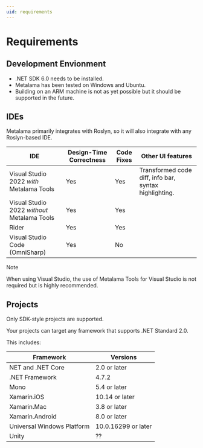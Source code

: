 ```yaml
---
uid: requirements
---
```


# Requirements

## Development Envionment

* .NET SDK 6.0 needs to be installed.
* Metalama has been tested on Windows and Ubuntu.
* Building on an ARM machine is not as yet possible but it should be supported in the future.

## IDEs

Metalama primarily integrates with Roslyn, so it will also integrate with any Roslyn-based IDE.

| IDE | Design-Time Correctness | Code Fixes | Other UI features
|-----|-------------------------|------------|--|
| Visual Studio 2022 _with_ Metalama Tools | Yes | Yes | Transformed code diff, info bar, syntax highlighting.
| Visual Studio 2022 _without_ Metalama Tools | Yes | Yes | |
| Rider | Yes | Yes | |
| Visual Studio Code (OmniSharp) | Yes | No | |

> [!NOTE]
> When using Visual Studio, the use of Metalama Tools for Visual Studio is not required but is highly recommended.


## Projects

Only SDK-style projects are supported.

Your projects can target any framework that supports .NET Standard 2.0. 

This includes:

| Framework | Versions | 
|-----------|-----------|
| NET and .NET Core	| 2.0 or later 
| .NET Framework | 4.7.2 
| Mono |	5.4 or later 
| Xamarin.iOS	 | 10.14 or later
| Xamarin.Mac |	3.8 or later
| Xamarin.Android |	8.0 or later 
| Universal Windows Platform	| 10.0.16299 or later 
| Unity | ??

